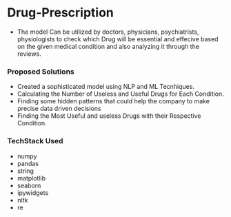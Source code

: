 # Drug-Prescription
* The model Can be utilized by doctors, physicians, psychiatrists, physiologists to check which Drug will be essential and effecive based on the given medical condition and also analyzing it through the reviews. 

### Proposed Solutions
* Created a sophisticated model using NLP and ML Tecnhiques.
* Calculating the Number of Useless and Useful Drugs for Each Condition.
* Finding some hidden patterns that could help the company to make precise data driven decisions
* Finding the Most Useful and useless Drugs with their Respective Condition.

### TechStack Used
* numpy
* pandas 
* string
* matplotlib
* seaborn
* ipywidgets
* nltk
* re
